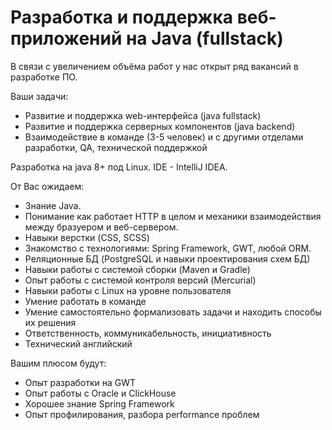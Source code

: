 Разработка и поддержка веб-приложений на Java (fullstack)
=========================================================

В связи с увеличением объёма работ у нас открыт ряд вакансий в разработке ПО.

Ваши задачи:
  * Развитие и поддержка web-интерфейса (java fullstack)
  * Развитие и поддержка серверных компонентов (java backend)
  * Взаимодействие в команде (3-5 человек) и с другими отделами разработки, QA, технической поддержкой

Разработка на java 8+ под Linux. IDE - IntelliJ IDEA.

От Вас ожидаем:
  * Знание Java.
  * Понимание как работает HTTP в целом и механики взаимодействия между бразуером и веб-сервером.
  * Навыки верстки (CSS, SCSS)
  * Знакомство с технологиями: Spring Framework, GWT, любой ORM.
  * Реляционные БД (PostgreSQL и навыки проектирования схем БД)
  * Навыки работы с системой сборки (Maven и Gradle)
  * Опыт работы с системой контроля версий (Mercurial)
  * Навыки работы с Linux на уровне пользователя
  * Умение работать в команде
  * Умение самостоятельно формализовать задачи и находить способы их решения
  * Ответственность, коммуникабельность, инициативность
  * Технический английский

Вашим плюсом будут:
  * Опыт разработки на GWT
  * Опыт работы с Oracle и ClickHouse
  * Хорошее знание Spring Framework
  * Опыт профилирования, разбора performance проблем
